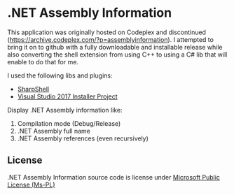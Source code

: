 # .NET Assembly Information

This application was originally hosted on Codeplex and discontinued (https://archive.codeplex.com/?p=assemblyinformation).
I attempted to bring it on to github with a fully downloadable and installable release while also converting the shell extension from using C++ to using a C# lib that will enable to do that for me. 

I used the following libs and plugins:
- [SharpShell](https://github.com/dwmkerr/sharpshell)
- [Visual Studio 2017 Installer Project](https://marketplace.visualstudio.com/items?itemName=VisualStudioClient.MicrosoftVisualStudio2017InstallerProjects)

Display .NET Assembly information like:

1. Compilation mode (Debug/Release)
2. .NET Assembly full name
3. .NET Assembly references (even recursively)

## License

.NET Assembly Information source code is license under [Microsoft Public License (Ms-PL)](LICENSE.txt)